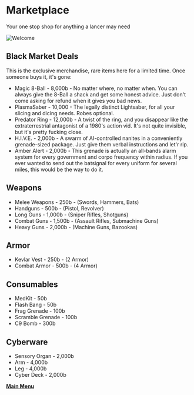 # Marketplace
Your one stop shop for anything a lancer may need

![Welcome](Games/Miami%202100/Website/assets/images/a1kzqYo.jpeg)
## Black Market Deals
This is the exclusive merchandise, rare items here for a limited time. Once someone buys it, it's gone:
- Magic 8-Ball - 8,000b - No matter where, no matter when. You can always give the 8-Ball a shack and get some honest advice. Just don't come asking for refund when it gives you bad news.
- PlasmaSaber - 10,000 - The legally distinct Lightsaber, for all your slicing and dicing needs. Robes optional.
- Predator Ring - 12,000b - A twist of the ring, and you disappear like the extraterrestrial antagonist of a 1980's action vid. It's not quite invisible, but it's pretty fucking close.
- H.I.V.E. - 2,000b - A swarm of AI-controlled nanites in a conveniently grenade-sized package. Just give them verbal instructions and let'r rip.
- Amber Alert - 2,000b - This grenade is actually an all-bands alarm system for every government and corpo frequency within radius. If you ever wanted to send out the batsignal for every uniform for several miles, this would be the way to do it.
## Weapons
- Melee Weapons - 250b - (Swords, Hammers, Bats) 
- Handguns - 500b - (Pistol, Revolver) 
- Long Guns - 1,000b - (Sniper Rifles, Shotguns)
- Combat Guns - 1,500b - (Assault Rifles, Submachine Guns)
- Heavy Guns - 2,000b - (Machine Guns, Bazookas)

## Armor
- Kevlar Vest - 250b - (2 Armor) 
- Combat Armor - 500b - (4 Armor)

## Consumables
- MedKit - 50b 
- Flash Bang - 50b
- Frag Grenade - 100b
- Scramble Grenade - 100b
- C9 Bomb - 300b

## Cyberware
- Sensory Organ - 2,000b 
- Arm - 4,000b 
- Leg - 4,000b
- Cyber Deck - 2,000b

 **[Main Menu](../README.md)**